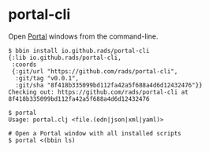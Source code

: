 # portal-cli

Open [Portal](https://github.com/djblue/portal) windows from the command-line.

```shell
$ bbin install io.github.rads/portal-cli
{:lib io.github.rads/portal-cli,
 :coords
 {:git/url "https://github.com/rads/portal-cli",
  :git/tag "v0.0.1",
  :git/sha "8f418b335099bd112fa42a5f688a4d6d12432476"}}
Checking out: https://github.com/rads/portal-cli at 8f418b335099bd112fa42a5f688a4d6d12432476

$ portal
Usage: portal.clj <file.(edn|json|xml|yaml)>

# Open a Portal window with all installed scripts
$ portal <(bbin ls)
```

